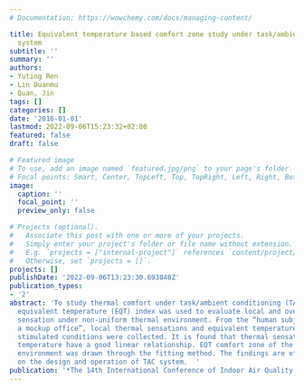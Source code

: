 ```yaml
---
# Documentation: https://wowchemy.com/docs/managing-content/

title: Equivalent temperature based comfort zone study under task/ambient conditioning
  system
subtitle: ''
summary: ''
authors:
- Yuting Ren
- Lin Duanmu
- Quan, Jin
tags: []
categories: []
date: '2016-01-01'
lastmod: 2022-09-06T15:23:32+02:00
featured: false
draft: false

# Featured image
# To use, add an image named `featured.jpg/png` to your page's folder.
# Focal points: Smart, Center, TopLeft, Top, TopRight, Left, Right, BottomLeft, Bottom, BottomRight.
image:
  caption: ''
  focal_point: ''
  preview_only: false

# Projects (optional).
#   Associate this post with one or more of your projects.
#   Simply enter your project's folder or file name without extension.
#   E.g. `projects = ["internal-project"]` references `content/project/deep-learning/index.md`.
#   Otherwise, set `projects = []`.
projects: []
publishDate: '2022-09-06T13:23:30.693848Z'
publication_types:
- '2'
abstract: 'To study thermal comfort under task/ambient conditioning (TAC) system,
  equivalent temperature (EQT) index was used to evaluate local and overall thermal
  sensation under non-uniform thermal environment. From the “human subject test in
  a mockup office”, local thermal sensations and equivalent temperatures under different
  stimulated conditions were collected. It is found that thermal sensation and equivalent
  temperature have a good linear relationship. EQT comfort zone of the TAC in non-uniform
  environment was drawn through the fitting method. The findings are of significance
  on the design and operation of TAC system.  '
publication: '*The 14th International Conference of Indoor Air Quality and Climate*'
---
```

